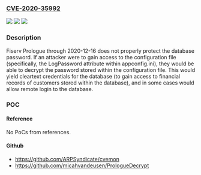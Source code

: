 ### [CVE-2020-35992](https://cve.mitre.org/cgi-bin/cvename.cgi?name=CVE-2020-35992)
![](https://img.shields.io/static/v1?label=Product&message=n%2Fa&color=blue)
![](https://img.shields.io/static/v1?label=Version&message=n%2Fa&color=blue)
![](https://img.shields.io/static/v1?label=Vulnerability&message=n%2Fa&color=brighgreen)

### Description

Fiserv Prologue through 2020-12-16 does not properly protect the database password. If an attacker were to gain access to the configuration file (specifically, the LogPassword attribute within appconfig.ini), they would be able to decrypt the password stored within the configuration file. This would yield cleartext credentials for the database (to gain access to financial records of customers stored within the database), and in some cases would allow remote login to the database.

### POC

#### Reference
No PoCs from references.

#### Github
- https://github.com/ARPSyndicate/cvemon
- https://github.com/micahvandeusen/PrologueDecrypt


